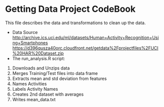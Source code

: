 Getting Data Project CodeBook
=============================
This file describes the data and transformations to clean up the data.  
* Data Source
http://archive.ics.uci.edu/ml/datasets/Human+Activity+Recognition+Using+Smartphones      
https://d396qusza40orc.cloudfront.net/getdata%2Fprojectfiles%2FUCI%20HAR%20Dataset.zip  
* The run_analysis.R script:   
 1. Downloads and Unzips data
 2. Merges Training/Test files into data frame
 3. Extracts mean and std deviation from features 
 4. Names Activities
 5. Labels Activity Names
 6. Creates 2nd dataset with averages
 7. Writes mean_data.txt
